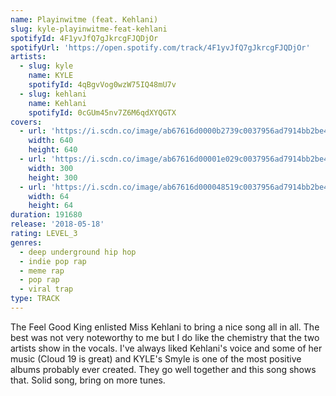 ```yaml
---
name: Playinwitme (feat. Kehlani)
slug: kyle-playinwitme-feat-kehlani
spotifyId: 4F1yvJfQ7gJkrcgFJQDjOr
spotifyUrl: 'https://open.spotify.com/track/4F1yvJfQ7gJkrcgFJQDjOr'
artists:
  - slug: kyle
    name: KYLE
    spotifyId: 4qBgvVog0wzW75IQ48mU7v
  - slug: kehlani
    name: Kehlani
    spotifyId: 0cGUm45nv7Z6M6qdXYQGTX
covers:
  - url: 'https://i.scdn.co/image/ab67616d0000b2739c0037956ad7914bb2be4961'
    width: 640
    height: 640
  - url: 'https://i.scdn.co/image/ab67616d00001e029c0037956ad7914bb2be4961'
    width: 300
    height: 300
  - url: 'https://i.scdn.co/image/ab67616d000048519c0037956ad7914bb2be4961'
    width: 64
    height: 64
duration: 191680
release: '2018-05-18'
rating: LEVEL_3
genres:
  - deep underground hip hop
  - indie pop rap
  - meme rap
  - pop rap
  - viral trap
type: TRACK
---
```

The Feel Good King enlisted Miss Kehlani to bring a nice song all in all. The best was not
very noteworthy to me but I do like the chemistry that the two artists show in the vocals.
I've always liked Kehlani's voice and some of her music (Cloud 19 is great) and KYLE's Smyle
is one of the most positive albums probably ever created. They go well together and this
song shows that. Solid song, bring on more tunes.
